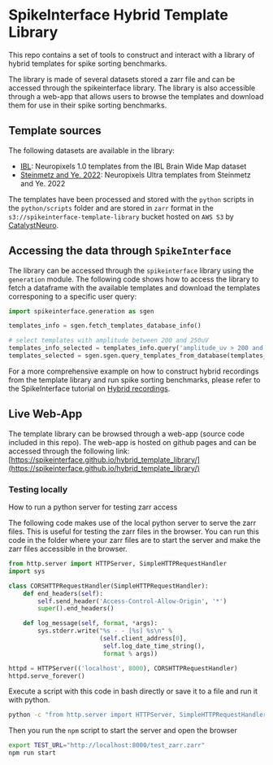 # SpikeInterface Hybrid Template Library


This repo contains a set of tools to construct and interact with a library of hybrid templates for spike sorting benchmarks.

The library is made of several datasets stored a zarr file and can be accessed through the spikeinterface library. 
The library is also accessible through a web-app that allows users to browse the templates and download them for 
use in their spike sorting benchmarks.


## Template sources

The following datasets are available in the library:

- [IBL](https://dandiarchive.org/dandiset/000409?search=IBL&pos=3): Neuropixels 1.0 templates from the IBL Brain Wide Map dataset
- [Steinmetz and Ye. 2022](https://doi.org/10.6084/m9.figshare.19493588.v2): Neuropixels Ultra templates from Steinmetz and Ye. 2022

The templates have been processed and stored with the `python` scripts in the `python/scripts` folder and are stored in `zarr`
format in the `s3://spikeinterface-template-library` bucket hosted on `AWS S3` by [CatalystNeuro](https://www.catalystneuro.com/).


## Accessing the data through `SpikeInterface`

The library can be accessed through the `spikeinterface` library using the `generation` module.
The following code shows how to access the library to fetch a dataframe with the available templates
and download the templates corresponing to a specific user query:

```python
import spikeinterface.generation as sgen

templates_info = sgen.fetch_templates_database_info()

# select templates with amplitude between 200 and 250uV
templates_info_selected = templates_info.query('amplitude_uv > 200 and amplitude_uv < 250')
templates_selected = sgen.sgen.query_templates_from_database(templates_info_selected)
```

For a more comprehensive example on how to construct hybrid recordings from the template library and run spike sorting
benchmarks, please refer to the SpikeInterface tutorial on [Hybrid recordings](https://spikeinterface.readthedocs.io/en/latest/how_to/benchmark_with_hybrid_recordings.html).

## Live Web-App

The template library can be browsed through a web-app (source code included in this repo). The web-app is hosted on github pages and can be accessed through the following link: [https://spikeinterface.github.io/hybrid_template_library/](https://spikeinterface.github.io/hybrid_template_library/)


### Testing locally

How to run a python server for testing zarr access


The following code makes use of the local python server to serve the zarr files. This is useful for testing the zarr files in the browser.  You can run this code in the folder where your zarr files are to start the server and make the zarr files accessible in the browser.

```python
from http.server import HTTPServer, SimpleHTTPRequestHandler
import sys

class CORSHTTPRequestHandler(SimpleHTTPRequestHandler):
    def end_headers(self):
        self.send_header('Access-Control-Allow-Origin', '*')
        super().end_headers()

    def log_message(self, format, *args):
        sys.stderr.write("%s - - [%s] %s\n" %
                         (self.client_address[0],
                          self.log_date_time_string(),
                          format % args))

httpd = HTTPServer(('localhost', 8000), CORSHTTPRequestHandler)
httpd.serve_forever()

```

Execute a script with this code in bash directly or save it to a file and run it with python. 

```bash
python -c "from http.server import HTTPServer, SimpleHTTPRequestHandler; import sys; class CORSHTTPRequestHandler(SimpleHTTPRequestHandler): def end_headers(self): self.send_header('Access-Control-Allow-Origin', '*'); super().end_headers(); def log_message(self, format, *args): sys.stderr.write('%s - - [%s] %s\n' % (self.client_address[0], self.log_date_time_string(), format % args)); httpd = HTTPServer(('localhost', 8000), CORSHTTPRequestHandler); httpd.serve_forever()"
```


Then you run the `npm` script to start the server and open the browser

```bash
export TEST_URL="http://localhost:8000/test_zarr.zarr"
npm run start
```





